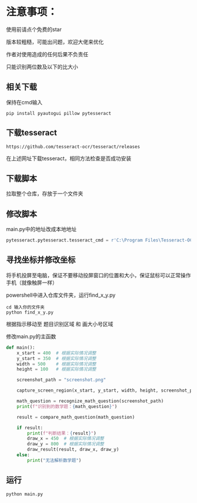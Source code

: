 # 注意事项：

使用前请点个免费的star

版本较粗糙，可能出问题，欢迎大佬来优化

作者对使用造成的任何后果不负责任

只能识别两位数及以下的比大小


## 相关下载
保持在cmd输入
```shell
pip install pyautogui pillow pytesseract
```

## 下载tesseract

```
https://github.com/tesseract-ocr/tesseract/releases
```

在上述网址下载tesseract，相同方法检查是否成功安装


## 下载脚本
拉取整个仓库，存放于一个文件夹

## 修改脚本

main.py中的地址改成本地地址
```python
pytesseract.pytesseract.tesseract_cmd = r'C:\Program Files\Tesseract-OCR\tesseract.exe'\
```

## 寻找坐标并修改坐标

将手机投屏至电脑，保证不要移动投屏窗口的位置和大小，保证鼠标可以正常操作手机（就像触屏一样）

powershell中进入仓库文件夹，运行find_x_y.py
```shell
cd 输入你的文件夹
python find_x_y.py
```

根据指示移动至 题目识别区域 和 画大小号区域

修改main.py的主函数
```python
def main():
    x_start = 400  # 根据实际情况调整
    y_start = 350  # 根据实际情况调整
    width = 500    # 根据实际情况调整
    height = 100   # 根据实际情况调整

    screenshot_path = "screenshot.png"

    capture_screen_region(x_start, y_start, width, height, screenshot_path)

    math_question = recognize_math_question(screenshot_path)
    print(f"识别到的数学题：{math_question}")

    result = compare_math_question(math_question)

    if result:
        print(f"判断结果：{result}")
        draw_x = 450  # 根据实际情况调整
        draw_y = 800  # 根据实际情况调整
        draw_result(result, draw_x, draw_y)
    else:
        print("无法解析数学题")

```


## 运行
```shell
python main.py
```
